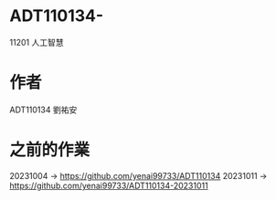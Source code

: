 # ADT110134-
11201 人工智慧
# 作者
ADT110134 劉祐安
# 之前的作業
20231004 -> https://github.com/yenai99733/ADT110134
20231011 -> https://github.com/yenai99733/ADT110134-20231011
